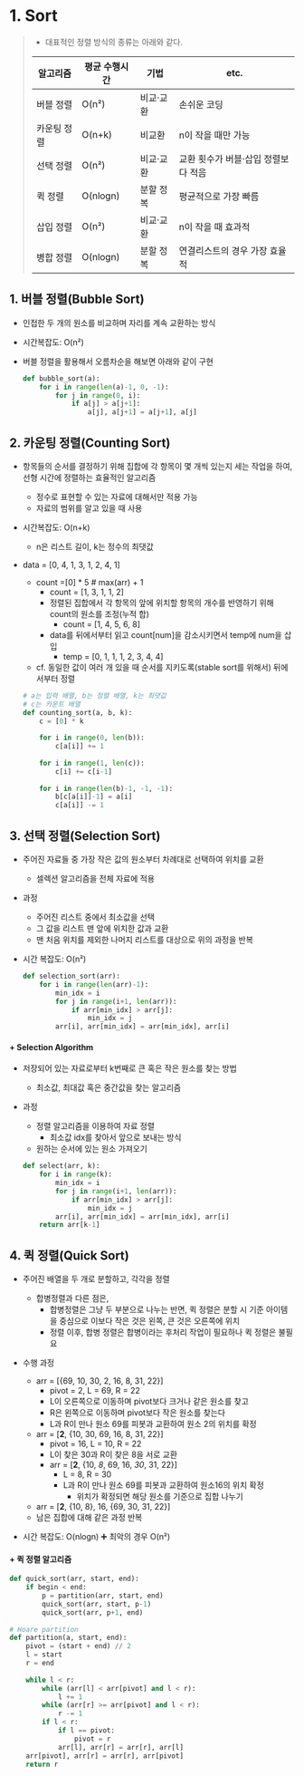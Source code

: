 # 1. Sort

> - 대표적인 정렬 방식의 종류는 아래와 같다.
>
> | 알고리즘    | 평균 수행시간 | 기법      | etc.                                |
> | ----------- | ------------- | --------- | ----------------------------------- |
> | 버블 정렬   | O(n²)         | 비교·교환 | 손쉬운 코딩                         |
> | 카운팅 정렬 | O(n+k)        | 비교환    | n이 작을 때만 가능                  |
> | 선택 정렬   | O(n²)         | 비교·교환 | 교환 횟수가 버블·삽입 정렬보다 적음 |
> | 퀵 정렬     | O(nlogn)      | 분할 정복 | 평균적으로 가장 빠름                |
> | 삽입 정렬   | O(n²)         | 비교·교환 | n이 작을 때 효과적                  |
> | 병합 정렬   | O(nlogn)      | 분할 정복 | 연결리스트의 경우 가장 효율적       |
>
> 



## 1. 버블 정렬(Bubble Sort)

- 인접한 두 개의 원소를 비교하며 자리를 계속 교환하는 방식

- 시간복잡도: O(n²) 

- 버블 정렬을 활용해서 오름차순을 해보면 아래와 같이 구현

  ```python
  def bubble_sort(a):
      for i in range(len(a)-1, 0, -1):
          for j in range(0, i):
              if a[j] > a[j+1]:
                  a[j], a[j+1] = a[j+1], a[j]
  ```



## 2. 카운팅 정렬(Counting Sort)

- 항목들의 순서를 결정하기 위해 집합에 각 항목이 몇 개씩 있는지 세는 작업을 하여, 선형 시간에 정렬하는 효율적인 알고리즘
  - 정수로 표현할 수 있는 자료에 대해서만 적용 가능
  - 자료의 범위를 알고 있을 때 사용

- 시간복잡도: O(n+k)
  - n은 리스트 길이, k는 정수의 최댓값



- data = [0, 4, 1, 3, 1, 2, 4, 1]

  - count =[0] * 5 # max(arr) + 1
    - count = [1, 3, 1, 1, 2]
    - 정렬된 집합에서 각 항목의 앞에 위치할 항목의 개수를 반영하기 위해 count의 원소를 조정(누적 합)
      - count = [1, 4, 5, 6, 8]
    - data를 뒤에서부터 읽고 count[num]을 감소시키면서 temp에 num을 삽입
      - temp = [0, 1, 1, 1, 2, 3, 4, 4]
  - cf. 동일한 값이 여러 개 있을 때 순서를 지키도록(stable sort를 위해서) 뒤에서부터 정렬

  ```python
  # a는 입력 배열, b는 정렬 배열, k는 최댓값
  # c는 카운트 배열
  def counting_sort(a, b, k):
      c = [0] * k
      
      for i in range(0, len(b)):
          c[a[i]] += 1
          
      for i in range(1, len(c)):
          c[i] += c[i-1]
          
      for i in range(len(b)-1, -1, -1):
          b[c[a[i]]-1] = a[i]
          c[a[i]] -= 1
  ```

  

## 3. 선택 정렬(Selection Sort)

- 주어진 자료들 중 가장 작은 값의 원소부터 차례대로 선택하여 위치를 교환

  - 셀렉션 알고리즘을 전체 자료에 적용

- 과정

  - 주어진 리스트 중에서 최소값을 선택
  - 그 값을 리스트 맨 앞에 위치한 값과 교환
  - 맨 처음 위치를 제외한 나머지 리스트를 대상으로 위의 과정을 반복

- 시간 복잡도: O(n²)

  ```python
  def selection_sort(arr):
      for i in range(len(arr)-1):
          min_idx = i
          for j in range(i+1, len(arr)):
              if arr[min_idx] > arr[j]:
                  min_idx = j
          arr[i], arr[min_idx] = arr[min_idx], arr[i]
  ```



#### + Selection Algorithm

- 저장되어 있는 자료로부터 k번째로 큰 혹은 작은 원소를 찾는 방법

  - 최소값, 최대값 혹은 중간값을 찾는 알고리즘

- 과정

  - 정렬 알고리즘을 이용하여 자료 정렬
    - 최소값 idx를 찾아서 앞으로 보내는 방식
  - 원하는 순서에 있는 원소 가져오기

  ```python
  def select(arr, k):
      for i in range(k):
          min_idx = i
          for j in range(i+1, len(arr)):
              if arr[min_idx] > arr[j]:
                  min_idx = j
          arr[i], arr[min_idx] = arr[min_idx], arr[i]
      return arr[k-1]
  ```




## 4. 퀵 정렬(Quick Sort)

- 주어진 배열을 두 개로 분할하고, 각각을 정렬
  - 합병정렬과 다른 점은,
    - 합병정렬은 그냥 두 부분으로 나누는 반면, 퀵 정렬은 분할 시 기준 아이템을 중심으로 이보다 작은 것은 왼쪽, 큰 것은 오른쪽에 위치
    - 정렬 이후, 합병 정렬은 합병이라는 후처리 작업이 필요하나 퀵 정렬은 불필요

- 수행 과정
  - arr = [{69, 10, 30, 2, 16, 8, 31, 22}]
    - pivot = 2, L = 69, R = 22
    - L이 오른쪽으로 이동하며 pivot보다 크거나 같은 원소를 찾고
    - R은 왼쪽으로 이동하며  pivot보다 작은 원소를 찾는다
    - L과 R이 만나 원소 69를 피봇과 교환하여 원소 2의 위치를 확정
  - arr = [**2**, {10, 30, 69, 16, 8, 31, 22}]
    - pivot = 16, L = 10, R = 22
    - L이 찾은 30과 R이 찾은 8을 서로 교환
    - arr = [**2**, {10, *8*, 69, 16, *30*, 31, 22}]
      - L = 8, R = 30
      - L과 R이 만나 원소 69를 피봇과 교환하여 원소16의 위치 확정
        - 위치가 확정되면 해당 원소를 기준으로 집합 나누기
  - arr = [**2**, {10, 8}, 16, {69, 30, 31, 22}]
  - 남은 집합에 대해 같은 과정 반복

- 시간 복잡도: O(nlogn)  ➕ 최악의 경우 O(n²)



#### + 퀵 정렬 알고리즘

```python
def quick_sort(arr, start, end):
    if begin < end:
        p = partition(arr, start, end)
        quick_sort(arr, start, p-1)
        quick_sort(arr, p+1, end)
        
# Hoare partition
def partition(a, start, end):
    pivot = (start + end) // 2
    l = start
    r = end
    
    while l < r:
        while (arr[l] < arr[pivot] and l < r):
            l += 1
        while (arr[r] >= arr[pivot] and l < r):
            r -= 1
        if l < r:
            if l == pivot:
                pivot = r
            arr[l], arr[r] = arr[r], arr[l]
    arr[pivot], arr[r] = arr[r], arr[pivot]
    return r
```

